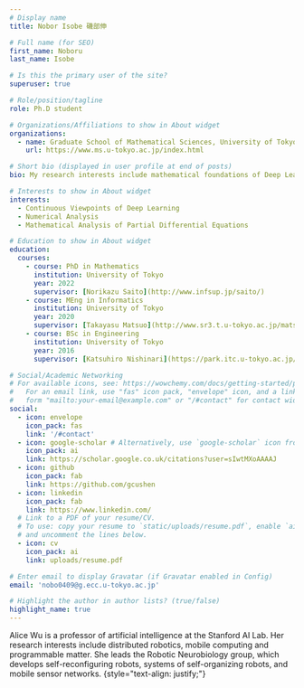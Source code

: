 ```yaml
---
# Display name
title: Nobor Isobe 磯部伸

# Full name (for SEO)
first_name: Noboru
last_name: Isobe

# Is this the primary user of the site?
superuser: true

# Role/position/tagline
role: Ph.D student

# Organizations/Affiliations to show in About widget
organizations:
  - name: Graduate School of Mathematical Sciences, University of Tokyo
    url: https://www.ms.u-tokyo.ac.jp/index.html

# Short bio (displayed in user profile at end of posts)
bio: My research interests include mathematical foundations of Deep Learning.

# Interests to show in About widget
interests:
  - Continuous Viewpoints of Deep Learning
  - Numerical Analysis
  - Mathematical Analysis of Partial Differential Equations

# Education to show in About widget
education:
  courses:
    - course: PhD in Mathematics
      institution: University of Tokyo
      year: 2022
      supervisor: [Norikazu Saito](http://www.infsup.jp/saito/)
    - course: MEng in Informatics
      institution: University of Tokyo
      year: 2020
      supervisor: [Takayasu Matsuo](http://www.sr3.t.u-tokyo.ac.jp/matsuo/)
    - course: BSc in Engineering
      institution: University of Tokyo
      year: 2016
      supervisor: [Katsuhiro Nishinari](https://park.itc.u-tokyo.ac.jp/tknishi/)

# Social/Academic Networking
# For available icons, see: https://wowchemy.com/docs/getting-started/page-builder/#icons
#   For an email link, use "fas" icon pack, "envelope" icon, and a link in the
#   form "mailto:your-email@example.com" or "/#contact" for contact widget.
social:
  - icon: envelope
    icon_pack: fas
    link: '/#contact'
  - icon: google-scholar # Alternatively, use `google-scholar` icon from `ai` icon pack
    icon_pack: ai
    link: https://scholar.google.co.uk/citations?user=sIwtMXoAAAAJ
  - icon: github
    icon_pack: fab
    link: https://github.com/gcushen
  - icon: linkedin
    icon_pack: fab
    link: https://www.linkedin.com/
  # Link to a PDF of your resume/CV.
  # To use: copy your resume to `static/uploads/resume.pdf`, enable `ai` icons in `params.yaml`,
  # and uncomment the lines below.
  - icon: cv
    icon_pack: ai
    link: uploads/resume.pdf

# Enter email to display Gravatar (if Gravatar enabled in Config)
email: 'nobo0409@g.ecc.u-tokyo.ac.jp'

# Highlight the author in author lists? (true/false)
highlight_name: true
---
```


Alice Wu is a professor of artificial intelligence at the Stanford AI Lab. Her research interests include distributed robotics, mobile computing and programmable matter. She leads the Robotic Neurobiology group, which develops self-reconfiguring robots, systems of self-organizing robots, and mobile sensor networks.
{style="text-align: justify;"}
